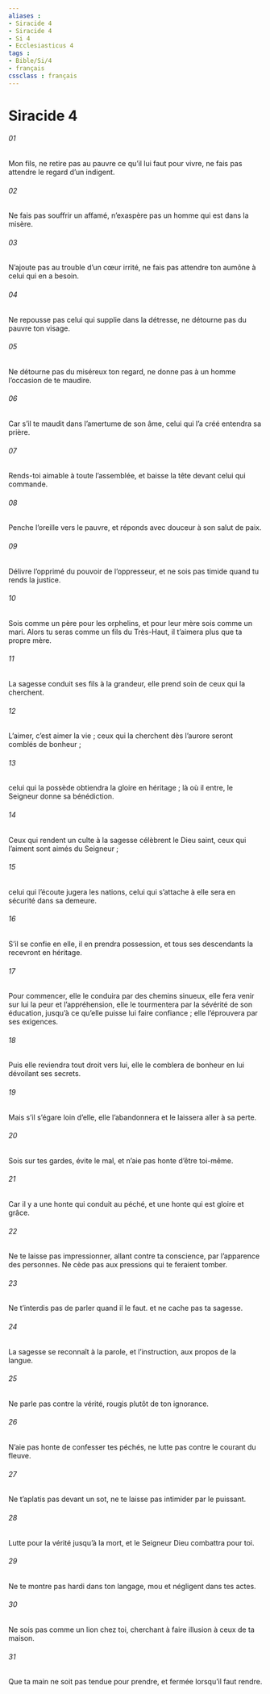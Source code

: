 ```yaml
---
aliases : 
- Siracide 4
- Siracide 4
- Si 4
- Ecclesiasticus 4
tags : 
- Bible/Si/4
- français
cssclass : français
---
```


# Siracide 4

###### 01
Mon fils, ne retire pas au pauvre ce qu’il lui faut pour vivre,
ne fais pas attendre le regard d’un indigent.
###### 02
Ne fais pas souffrir un affamé,
n’exaspère pas un homme qui est dans la misère.
###### 03
N’ajoute pas au trouble d’un cœur irrité,
ne fais pas attendre ton aumône à celui qui en a besoin.
###### 04
Ne repousse pas celui qui supplie dans la détresse,
ne détourne pas du pauvre ton visage.
###### 05
Ne détourne pas du miséreux ton regard,
ne donne pas à un homme l’occasion de te maudire.
###### 06
Car s’il te maudit dans l’amertume de son âme,
celui qui l’a créé entendra sa prière.
###### 07
Rends-toi aimable à toute l’assemblée,
et baisse la tête devant celui qui commande.
###### 08
Penche l’oreille vers le pauvre,
et réponds avec douceur à son salut de paix.
###### 09
Délivre l’opprimé du pouvoir de l’oppresseur,
et ne sois pas timide quand tu rends la justice.
###### 10
Sois comme un père pour les orphelins,
et pour leur mère sois comme un mari.
Alors tu seras comme un fils du Très-Haut,
il t’aimera plus que ta propre mère.
###### 11
La sagesse conduit ses fils à la grandeur,
elle prend soin de ceux qui la cherchent.
###### 12
L’aimer, c’est aimer la vie ;
ceux qui la cherchent dès l’aurore seront comblés de bonheur ;
###### 13
celui qui la possède obtiendra la gloire en héritage ;
là où il entre, le Seigneur donne sa bénédiction.
###### 14
Ceux qui rendent un culte à la sagesse célèbrent le Dieu saint,
ceux qui l’aiment sont aimés du Seigneur ;
###### 15
celui qui l’écoute jugera les nations,
celui qui s’attache à elle sera en sécurité dans sa demeure.
###### 16
S’il se confie en elle, il en prendra possession,
et tous ses descendants la recevront en héritage.
###### 17
Pour commencer, elle le conduira par des chemins sinueux,
elle fera venir sur lui la peur et l’appréhension,
elle le tourmentera par la sévérité de son éducation,
jusqu’à ce qu’elle puisse lui faire confiance ;
elle l’éprouvera par ses exigences.
###### 18
Puis elle reviendra tout droit vers lui,
elle le comblera de bonheur
en lui dévoilant ses secrets.
###### 19
Mais s’il s’égare loin d’elle, elle l’abandonnera
et le laissera aller à sa perte.
###### 20
Sois sur tes gardes, évite le mal,
et n’aie pas honte d’être toi-même.
###### 21
Car il y a une honte qui conduit au péché,
et une honte qui est gloire et grâce.
###### 22
Ne te laisse pas impressionner, allant contre ta conscience,
par l’apparence des personnes.
Ne cède pas aux pressions qui te feraient tomber.
###### 23
Ne t’interdis pas de parler quand il le faut.
et ne cache pas ta sagesse.
###### 24
La sagesse se reconnaît à la parole,
et l’instruction, aux propos de la langue.
###### 25
Ne parle pas contre la vérité,
rougis plutôt de ton ignorance.
###### 26
N’aie pas honte de confesser tes péchés,
ne lutte pas contre le courant du fleuve.
###### 27
Ne t’aplatis pas devant un sot,
ne te laisse pas intimider par le puissant.
###### 28
Lutte pour la vérité jusqu’à la mort,
et le Seigneur Dieu combattra pour toi.
###### 29
Ne te montre pas hardi dans ton langage,
mou et négligent dans tes actes.
###### 30
Ne sois pas comme un lion chez toi,
cherchant à faire illusion à ceux de ta maison.
###### 31
Que ta main ne soit pas tendue pour prendre,
et fermée lorsqu’il faut rendre.
